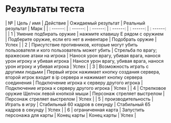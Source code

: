 # Результаты теста


| № | Цель / имя | Действие | Ожидаемый результат | Реальный результат | Марк |
| : ------: | : ------: | : ------: | : ------: | : ------: | : ------: |
| 1 | Умение подбирать оружие | нажмите клавишу E рядом с оружием | Подберите оружие, если его нет в инвентаре | Подобрать оружие | Успех |
| 2 | Присутствие противников, которые могут убить пользователя и кого пользователь может убить | Стрельба по врагу; вражеские атаки на игрока | Нанося урон врагу, убивая врага, нанося урон игроку и убивая игрока | Нанося урон врагу, убивая врага, нанося урон игроку и убивая игрока | Успех |
| 3 | Возможность играть с другими людьми | Первый игрок нажимает кнопку создания сервера, второй игрок входит в ip сервера и нажимает кнопку сервера соединения | Подключение игрока к серверу другого игрока | Подключение игрока к серверу другого игрока | Успех |
| 4 | Стрелковое оружие Щелчок левой кнопкой мыши | Персонаж стреляет выстрелом | Персонаж стреляет выстрелом | Успех |
| 5 | производительность | Играть в игру | Стабильный 60 кадров в секунду | Стабильный 65 кадров в секунду | Успех |
| 6 | ограниченная карта | Запустить персонажа для карты | Конец карты | Конец карты | Успех |
